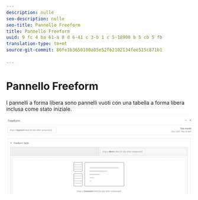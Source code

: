 ```yaml
---
description: nulle
seo-description: nulle
seo-title: Pannello Freeform
title: Pannello Freeform
uuid: 9 fc 4 ba 61-a 8 d 6-41 c 3-b 1 c 5-18900 b 5 cb 5 fb
translation-type: tm+mt
source-git-commit: 86fe1b3650100a05e52fb2102134fee515c871b1

---
```



# Pannello Freeform

I pannelli a forma libera sono pannelli vuoti con una tabella a forma libera inclusa come stato iniziale.

![](assets/freeform-panel.png)

